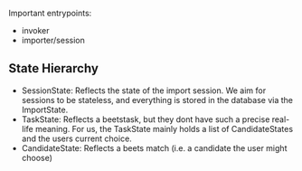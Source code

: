 
Important entrypoints:
- invoker
- importer/session



## State Hierarchy

- SessionState: Reflects the state of the import session.
  We aim for sessions to be stateless, and everything is stored in the database via the ImportState.
- TaskState: Reflects a beetstask, but they dont have such a precise real-life meaning.
  For us, the TaskState mainly holds a list of CandidateStates and the users current choice.
- CandidateState: Reflects a beets match (i.e. a candidate the user might choose)

